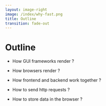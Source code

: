 ```yaml
---
layout: image-right
image: /index/why-fast.png
title: Outline
transition: fade-out
---
```


<style>
.slidev-page-2 {
    display: flex;
    flex-direction: column;
    justify-content: center;
}
</style>

# Outline

- How GUI frameworks render ?

- How browsers render ?

- How frontend and backend work together ?

- How to send http requests ?

- How to store data in the browser ?



<!--
今天會有五個章節

第一章 帶大家了解通用的圖形化介面應用如何產生畫面

第二章 介紹網頁的運行環境，也就是瀏覽器，如何產生畫面

第三章 會藉由介紹 web 技術演進歷史的方式，讓大家了解前端網頁和後端服務如何分工合作

第四章 會教大家怎麼發 http 請求

第五章 會跟大家分享，有些資料要存在瀏覽器、該怎麼存 ?
-->
